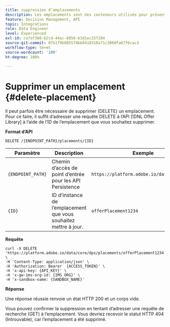 ```yaml
---
title: suppression d’emplacements
description: Les emplacements sont des conteneurs utilisés pour présenter vos offres.
feature: Decision Management, API
topic: Integrations
role: Data Engineer
level: Experienced
exl-id: ca7af3b0-62cd-44ac-8856-b3d1ec15f284
source-git-commit: 07b1f9b885574bb6418310a71c3060fa67f6cac3
workflow-type: tm+mt
source-wordcount: '109'
ht-degree: 100%

---
```


# Supprimer un emplacement {#delete-placement}

Il peut parfois être nécessaire de supprimer (DELETE) un emplacement. Pour ce faire, il suffit d’adresser une requête DELETE à l’API [!DNL Offer Library] à l’aide de l’ID de l’emplacement que vous souhaitez supprimer.

**Format d’API**

```http
DELETE /{ENDPOINT_PATH}/placements/{ID}
```

| Paramètre | Description | Exemple |
| --------- | ----------- | ------- |
| `{ENDPOINT_PATH}` | Chemin d’accès de point d’entrée pour les API Persistence | `https://platform.adobe.io/data/core/dps/` |
| `{ID}` | ID d’instance de l’emplacement que vous souhaitez mettre à jour. | `offerPlacement1234` |

**Requête**

```shell
curl -X DELETE 'https://platform.adobe.io/data/core/dps/placements/offerPlacement1234' \
-H 'Content-Type: application/json' \
-H 'Authorization: Bearer  {ACCESS_TOKEN}' \
-H 'x-api-key: {API_KEY}' \
-H 'x-gw-ims-org-id: {IMS_ORG}' \
-H 'x-sandbox-name: {SANDBOX_NAME}'
```

**Réponse**

Une réponse réussie renvoie un état HTTP 200 et un corps vide.

Vous pouvez confirmer la suppression en tentant d’adresser une requête de recherche (GET) à l’emplacement. Vous devriez recevoir le statut HTTP 404 (Introuvable), car l’emplacement a été supprimé.
